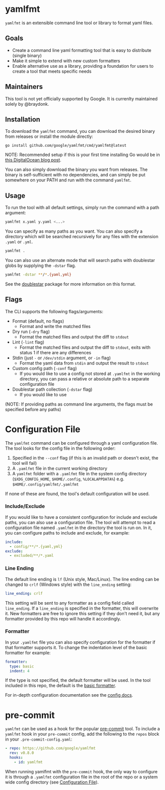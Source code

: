 # yamlfmt

`yamlfmt` is an extensible command line tool or library to format yaml files. 

## Goals

* Create a command line yaml formatting tool that is easy to distribute (single binary)
* Make it simple to extend with new custom formatters
* Enable alternative use as a library, providing a foundation for users to create a tool that meets specific needs 

## Maintainers

This tool is not yet officially supported by Google. It is currenlty maintained solely by @braydonk.

## Installation

To download the `yamlfmt` command, you can download the desired binary from releases or install the module directly:
```
go install github.com/google/yamlfmt/cmd/yamlfmt@latest
```
NOTE: Recommended setup if this is your first time installing Go would be in [this DigitalOcean blog post](https://www.digitalocean.com/community/tutorials/how-to-build-and-install-go-programs).

You can also simply download the binary you want from releases. The binary is self-sufficient with no dependencies, and can simply be put somewhere on your PATH and run with the command `yamlfmt`.

## Usage

To run the tool with all default settings, simply run the command with a path argument:
```bash
yamlfmt x.yaml y.yaml <...>
```
You can specify as many paths as you want. You can also specify a directory which will be searched recursively for any files with the extension `.yaml` or `.yml`.
```bash
yamlfmt .
```

You can also use an alternate mode that will search paths with doublestar globs by supplying the `-dstar` flag. 
```bash
yamlfmt -dstar **/*.{yaml,yml}
```
See the [doublestar](https://github.com/bmatcuk/doublestar) package for more information on this format.

## Flags

The CLI supports the following flags/arguments:

* Format (default, no flags)
	- Format and write the matched files
* Dry run (`-dry` flag)
	- Format the matched files and output the diff to `stdout`
* Lint (`-lint` flag)
	- Format the matched files and output the diff to `stdout`, exits with status 1 if there are any differences
* Stdin (just `-` or `/dev/stdin` argument, or `-in` flag)
	- Format the yaml data from `stdin` and output the result to `stdout`
* Custom config path (`-conf` flag)
	- If you would like to use a config not stored at `.yamlfmt` in the working directory, you can pass a relative or absolute path to a separate configuration file
* Doublestar path collection (`-dstar` flag)
	- If you would like to use 

(NOTE: If providing paths as command line arguments, the flags must be specified before any paths)

# Configuration File

The `yamlfmt` command can be configured through a yaml configuration file. The tool looks for the config file in the following order:

1. Specified in the `--conf` flag (if this is an invalid path or doesn't exist, the tool will fail)
2. A `.yamlfmt` file in the current working directory
3. A `yamlfmt` folder with a `.yamlfmt` file in the system config directory (`$XDG_CONFIG_HOME`, `$HOME/.config`, `%LOCALAPPDATA%`) e.g. `$HOME/.config/yamlfmt/.yamlfmt`

If none of these are found, the tool's default configuration will be used.

### Include/Exclude

If you would like to have a consistent configuration for include and exclude paths, you can also use a configuration file. The tool will attempt to read a configuration file named `.yamlfmt` in the directory the tool is run on. In it, you can configure paths to include and exclude, for example:
```yaml
include:
  - config/**/*.{yaml,yml}
exclude:
  - excluded/**/*.yaml
```

### Line Ending

The default line ending is `lf` (Unix style, Mac/Linux). The line ending can be changed to `crlf` (Windows style) with the `line_ending` setting:
```yaml
line_ending: crlf
```
This setting will be sent to any formatter as a config field called `line_ending`. If a `line_ending` is specified in the formatter, this will overwrite it. New formatters are free to ignore this setting if they don't need it, but any formatter provided by this repo will handle it accordingly.

### Formatter

In your `.yamlfmt` file you can also specify configuration for the formatter if that formatter supports it. To change the indentation level of the basic formatter for example:
```yaml
formatter:
  type: basic
  indent: 4
```
If the type is not specified, the default formatter will be used. In the tool included in this repo, the default is the [basic formatter](formatters/basic).

For in-depth configuration documentation see the [config docs](docs/config.md).

# pre-commit

`yamlfmt` can be used as a hook for the popular [pre-commit](https://pre-commit.com/) tool. To include a `yamlfmt` hook in your `pre-commit` config, add the following to the `repos` block in your `.pre-commit-config.yaml`:

```yaml
- repo: https://github.com/google/yamlfmt
  rev: v0.8.0
  hooks:
    - id: yamlfmt
```

When running yamlfmt with the `pre-commit` hook, the only way to configure it is through a `.yamlfmt` configuration file in the root of the repo or a system wide config directory (see [Configuration File](#configuration-file)). 